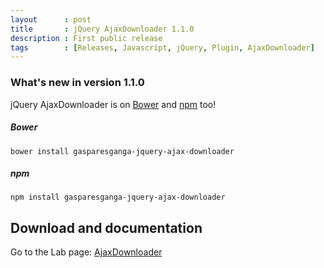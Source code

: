 ```yaml
---
layout      : post
title       : jQuery AjaxDownloader 1.1.0
description : First public release
tags        : [Releases, Javascript, jQuery, Plugin, AjaxDownloader]
---
```



### What's new in version 1.1.0
jQuery AjaxDownloader is on [Bower](https://bower.io) and [npm](https://www.npmjs.com) too!

##### Bower
`bower install gasparesganga-jquery-ajax-downloader`

##### npm
`npm install gasparesganga-jquery-ajax-downloader`


## Download and documentation

Go to the Lab page: [AjaxDownloader](/labs/jquery-ajax-downloader/)
